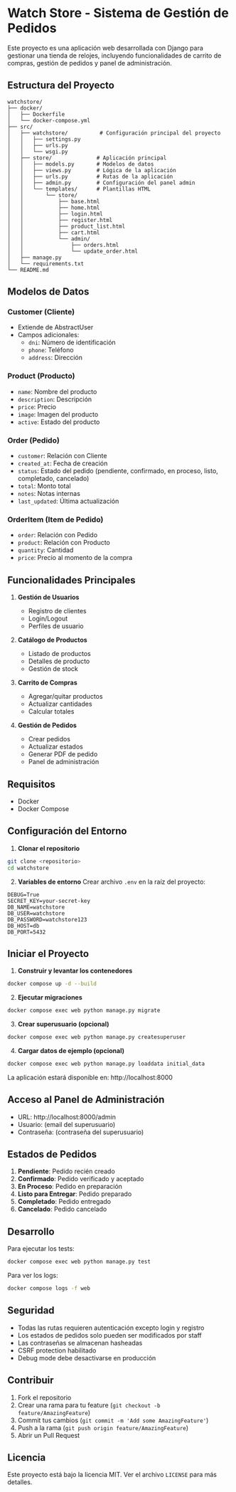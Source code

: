 # Watch Store - Sistema de Gestión de Pedidos

Este proyecto es una aplicación web desarrollada con Django para gestionar una tienda de relojes, incluyendo funcionalidades de carrito de compras, gestión de pedidos y panel de administración.

## Estructura del Proyecto

```
watchstore/
├── docker/
│   ├── Dockerfile
│   └── docker-compose.yml
├── src/
│   ├── watchstore/          # Configuración principal del proyecto
│   │   ├── settings.py
│   │   ├── urls.py
│   │   └── wsgi.py
│   ├── store/              # Aplicación principal
│   │   ├── models.py       # Modelos de datos
│   │   ├── views.py        # Lógica de la aplicación
│   │   ├── urls.py         # Rutas de la aplicación
│   │   ├── admin.py        # Configuración del panel admin
│   │   └── templates/      # Plantillas HTML
│   │       └── store/
│   │           ├── base.html
│   │           ├── home.html
│   │           ├── login.html
│   │           ├── register.html
│   │           ├── product_list.html
│   │           ├── cart.html
│   │           └── admin/
│   │               ├── orders.html
│   │               └── update_order.html
│   ├── manage.py
│   └── requirements.txt
└── README.md
```

## Modelos de Datos

### Customer (Cliente)
- Extiende de AbstractUser
- Campos adicionales:
  - `dni`: Número de identificación
  - `phone`: Teléfono
  - `address`: Dirección

### Product (Producto)
- `name`: Nombre del producto
- `description`: Descripción
- `price`: Precio
- `image`: Imagen del producto
- `active`: Estado del producto

### Order (Pedido)
- `customer`: Relación con Cliente
- `created_at`: Fecha de creación
- `status`: Estado del pedido (pendiente, confirmado, en proceso, listo, completado, cancelado)
- `total`: Monto total
- `notes`: Notas internas
- `last_updated`: Última actualización

### OrderItem (Item de Pedido)
- `order`: Relación con Pedido
- `product`: Relación con Producto
- `quantity`: Cantidad
- `price`: Precio al momento de la compra

## Funcionalidades Principales

1. **Gestión de Usuarios**
   - Registro de clientes
   - Login/Logout
   - Perfiles de usuario

2. **Catálogo de Productos**
   - Listado de productos
   - Detalles de producto
   - Gestión de stock

3. **Carrito de Compras**
   - Agregar/quitar productos
   - Actualizar cantidades
   - Calcular totales

4. **Gestión de Pedidos**
   - Crear pedidos
   - Actualizar estados
   - Generar PDF de pedido
   - Panel de administración

## Requisitos

- Docker
- Docker Compose

## Configuración del Entorno

1. **Clonar el repositorio**
```bash
git clone <repositorio>
cd watchstore
```

2. **Variables de entorno**
Crear archivo `.env` en la raíz del proyecto:
```env
DEBUG=True
SECRET_KEY=your-secret-key
DB_NAME=watchstore
DB_USER=watchstore
DB_PASSWORD=watchstore123
DB_HOST=db
DB_PORT=5432
```

## Iniciar el Proyecto

1. **Construir y levantar los contenedores**
```bash
docker compose up -d --build
```

2. **Ejecutar migraciones**
```bash
docker compose exec web python manage.py migrate
```

3. **Crear superusuario (opcional)**
```bash
docker compose exec web python manage.py createsuperuser
```

4. **Cargar datos de ejemplo (opcional)**
```bash
docker compose exec web python manage.py loaddata initial_data
```

La aplicación estará disponible en: http://localhost:8000

## Acceso al Panel de Administración

- URL: http://localhost:8000/admin
- Usuario: (email del superusuario)
- Contraseña: (contraseña del superusuario)

## Estados de Pedidos

1. **Pendiente**: Pedido recién creado
2. **Confirmado**: Pedido verificado y aceptado
3. **En Proceso**: Pedido en preparación
4. **Listo para Entregar**: Pedido preparado
5. **Completado**: Pedido entregado
6. **Cancelado**: Pedido cancelado

## Desarrollo

Para ejecutar los tests:
```bash
docker compose exec web python manage.py test
```

Para ver los logs:
```bash
docker compose logs -f web
```

## Seguridad

- Todas las rutas requieren autenticación excepto login y registro
- Los estados de pedidos solo pueden ser modificados por staff
- Las contraseñas se almacenan hasheadas
- CSRF protection habilitado
- Debug mode debe desactivarse en producción

## Contribuir

1. Fork el repositorio
2. Crear una rama para tu feature (`git checkout -b feature/AmazingFeature`)
3. Commit tus cambios (`git commit -m 'Add some AmazingFeature'`)
4. Push a la rama (`git push origin feature/AmazingFeature`)
5. Abrir un Pull Request

## Licencia

Este proyecto está bajo la licencia MIT. Ver el archivo `LICENSE` para más detalles.
